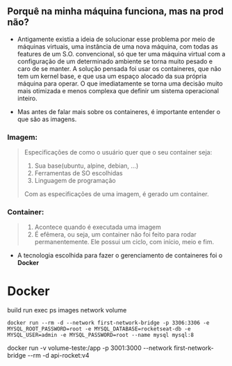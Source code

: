 ## Porquê na minha máquina funciona, mas na prod não?

- Antigamente existia a ideia de solucionar esse problema por meio de máquinas virtuais, uma instância de uma nova máquina, com todas as features de um S.O. convencional, só que ter uma máquina virtual com a configuração de um determinado ambiente se torna muito pesado e caro de se manter. A solução pensada foi usar os containeres, que não tem um kernel base, e que usa um espaço alocado da sua própria máquina para operar. O que imediatamente se torna uma decisão muito mais otimizada e menos complexa que definir um sistema operacional inteiro.

- Mas antes de falar mais sobre os containeres, é importante entender o que são as imagens.

### Imagem:

> Especificações de como o usuário quer que o seu container seja:
>
> 1. Sua base(ubuntu, alpine, debian, ...)
> 2. Ferramentas de SO escolhidas
> 3. Linguagem de programação
>
> Com as especificações de uma imagem, é gerado um container.

### Container:

> 1. Acontece quando é executada uma imagem
> 2. É efêmera, ou seja, um container não foi feito para rodar permanentemente. Ele possui um ciclo, com início, meio e fim.

- A tecnologia escolhida para fazer o gerenciamento de containeres foi o **Docker**

# Docker
build
run
exec
ps
images
network
volume

`docker run --rm -d --network first-network-bridge -p 3306:3306 -e MYSQL_ROOT_PASSWORD=root -e MYSQL_DATABASE=rocketseat-db -e MYSQL_USER=admin -e MYSQL_PASSWORD=root --name mysql mysql:8`

docker run -v volume-teste:/app -p 3001:3000 --network first-network-bridge --rm -d api-rocket:v4
